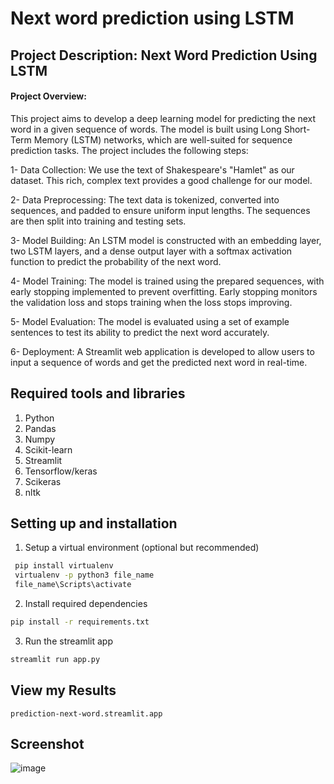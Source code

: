 # Next word prediction using LSTM

## Project Description: Next Word Prediction Using LSTM
#### Project Overview:

This project aims to develop a deep learning model for predicting the next word in a given sequence of words. The model is built using Long Short-Term Memory (LSTM) networks, which are well-suited for sequence prediction tasks. The project includes the following steps:

1- Data Collection: We use the text of Shakespeare's "Hamlet" as our dataset. This rich, complex text provides a good challenge for our model.

2- Data Preprocessing: The text data is tokenized, converted into sequences, and padded to ensure uniform input lengths. The sequences are then split into training and testing sets.

3- Model Building: An LSTM model is constructed with an embedding layer, two LSTM layers, and a dense output layer with a softmax activation function to predict the probability of the next word.

4- Model Training: The model is trained using the prepared sequences, with early stopping implemented to prevent overfitting. Early stopping monitors the validation loss and stops training when the loss stops improving.

5- Model Evaluation: The model is evaluated using a set of example sentences to test its ability to predict the next word accurately.

6- Deployment: A Streamlit web application is developed to allow users to input a sequence of words and get the predicted next word in real-time.

## Required tools and libraries 
1. Python 
2. Pandas
3. Numpy
4. Scikit-learn
5. Streamlit
6. Tensorflow/keras
7. Scikeras
8. nltk

## Setting up and installation

1. Setup a virtual environment (optional but recommended)
```cmd
 pip install virtualenv
 virtualenv -p python3 file_name
 file_name\Scripts\activate
```

2. Install required dependencies
```cmd
pip install -r requirements.txt
```

3. Run the streamlit app
```cmd
streamlit run app.py
```

## View my Results

```
prediction-next-word.streamlit.app
```

## Screenshot 

![image](https://github.com/user-attachments/assets/7ab46930-2e71-4b98-bf1f-2ed331f5eea7)

